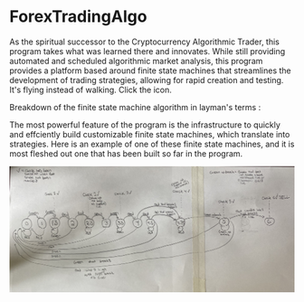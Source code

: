 # ForexTradingAlgo

As the spiritual successor to the Cryptocurrency Algorithmic Trader, this program takes what was learned there and innovates. While still providing automated and scheduled algorithmic market analysis, this program provides a platform based around finite state machines that streamlines the development of trading strategies, allowing for rapid creation and testing. It's flying instead of walking. Click the icon.

Breakdown of the finite state machine algorithm in layman's terms : 

The most powerful feature of the program is the infrastructure to quickly and effciently build customizable finite state machines, which translate into strategies.
Here is an example of one of these finite state machines, and it is most fleshed out one that has been built so far in the program. 

![Pic 1](fsm.jpg)


